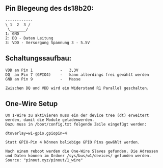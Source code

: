 ## Pin Blegeung des ds18b20:

    ------------
    \ 1  2  3 /
     \_______/  
    1: GND
    2: DQ - Daten Leitung
    3: VDD - Versorgung Spannung 3 - 5.5V 

## Schaltungssaufbau:
    VDD an Pin 1            -   3,3V
    DQ  an Pin 7 (GPIO4)    -   kann allerdings frei gewählt werden 
    GND an Pin 9            -   Masse

    Zwischen DQ und VDD wird ein Widerstand R1 Parallel geschalten. 

## One-Wire Setup
    Um 1-Wire zu aktivieren muss ein der device tree (dt) erweitert werden, damit die Module geladenwerden.
    Dazu muss in /boot/config.txt folgende Zeile eingefügt werden:
```
dtoverlay=w1-gpio,gpiopin=4
```
    Statt GPIO-Pin 4 können beliebige GPIO Pins gewählt werden.

    Nach einem reboot werden die One-Wire Slaves gefunden. Die Adressen und Daten können im Ordner /sys/bus/w1/devices/ gefunden werden.
    Source: "pinout.xyz/pinout/1_wire"
